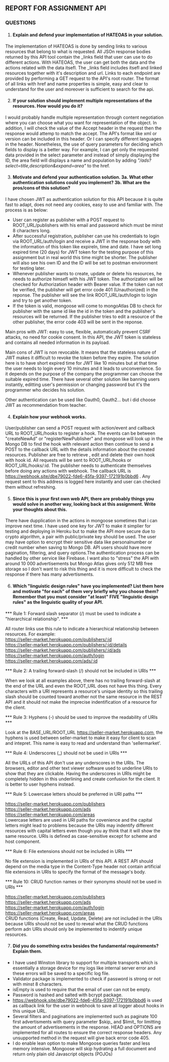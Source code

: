## REPORT FOR ASSIGNMENT API

### QUESTIONS
1. #### Explain and defend your implementation of HATEOAS in your solution.
The implementation of HATEOAS is done by sending links to various resources that belong to what is requested. All JSOn response bodies returned by this API tool contain the _links field that user can use to do different actions. With HATEOAS, the user can get both the data and the actions related with the data itsefl. The _links field includes itsefl and linked resources together with it's description and url. Links to each endpoint are provided by performing a GET request to the API's root router. The format of all links with href and name properties is simple, easy and clear to understand for the user and moreover is sufficient to search for the api. 

2. #### If your solution should implement multiple representations of the resources. How would you do it?
I would probably handle multiple representation through content negotiation where you can choose what you want for representation of the object. In addition, I will check the value of the Accept header in the request then the response would attemp to match the accept. The API's format like xml or version can be included in this header. Or I can specify different languages in the header. Nonetheless, the use of query parameters for deciding which fields to display is a better way. For example, I can get only the requested data provided in the select parameter and instead of simply displaying the ID, the area field will displays a name and population by adding _"/ads?select=title,description&expand=area"_ to the href.

3. #### Motivate and defend your authentication solution. 3a. What other authentication solutions could you implement? 3b. What are the pros/cons of this solution?
I have chosen JWT as authentication solution for this API because it is quite fast to adapt, does not need any cookies, easy to use and familiar with. The process is as below:
- User can register as publisher with a POST request to ROOT_URL/publishers with his email and password which must be minst 8 characters long.
- After successful registration, publisher can use his credentials to login via ROOT_URL/auth/login and receive a JWT in the response body with the information of this token like expireIn, time and date. I have set long expired time (20 days) for JWT token for the testing purpose of this assignment but in real world this time might be shorter. The publisher will also see his own ID and the ID will be set to postman environment for testing later.
- Whenever publisher wants to create, update or delete his resources, he needs to authorize himsefl with his JWT token. The authorization will be checked for Authorization header with Bearer value. If the token can not be verified, the publisher will get error code 401 (Unauthorized) in the reponse. The publisher will see the link ROOT_URL/auth/login to login and try to get another token.
- If the token is valid, mongoose will come to mongoAtlas DB to check for publisher with the same id like the id in the token and the publisher's resources will be returned. If the publisher tries to edit a resource of the other publisher, the error code 403 will be sent in the reponse.

Main pros with JWT: easy to use, flexible, automatically prevent CSRF attacks, no need for cookie consent. In this API, the JWT token is stateless and contains all needed information in its payload. 

Main cons of JWT is non revocable. It means that the stateless nature of JWT makes it difficult to revoke the token before they expire. The solution here is to have short expired time for JWT like 10 minutes but at that time the user needs to login every 10 minutes and it leads to unconvenience. So it depends on the purpose of the company the programmer can choose the suitable expired time. There have several other solution like banning users instantly, editting user's permission or changing password but it's the programmer who decides his solution.

Other authentication can be used like Oauth0, Oauth2... but i did choose JWT as recommendation from teacher.

4. #### Explain how your webhook works.

User/publisher can send a POST request with action/event and callback URL to ROOT_URL/hooks to register a hook. The events can be between "createNewAd" or "registerNewPublisher" and mongoose will look up in the Mongo DB to find the hook with relevant action then continue to send a POST to the callback URL with the details information about the created resources. Publisher are free to retrieve , edit and delete their own hook with hook id. All requests will be sent to ROOT_URL/hooks or ROOT_URL/hooks/:id. The publisher needs to authenticate themselves before doing any actions with webhook. The callback URL is https://webhook.site/dbe79022-fde6-45fa-9397-172191b0bbd6 . Any request sent to this address is logged here instantly and user can checked them without refreshing.

5. #### Since this is your first own web API, there are probably things you would solve in another way, looking back at this assignment. Write your thoughts about this.
There have dupplication in the actions in mongoose sometimes that i can improve next time. I have used one key for JWT to make it simplier for testing and deploying in Heroku but to make the API more secure due to crypto algorithm, a pair with public/private key should be used. The user may have option to encrypt their sensitive data like personalnumber or credit number when saving to Mongo DB. API users should have more pagination, filtering, and query options.The authentication process can be handled by other service like Firebase. I want also to "stress" the API with around 10 000 advertisements but Mongo Atlas gives only 512 MB free storage so I don't want to risk this thing and it is more difficult to check the response if there has many advertisments. 

6. #### Which "linguistic design rules" have you implemented? List them here and motivate "for each" of them very briefly why you choose them? Remember that you must consider "at least" FIVE "linguistic design rules" as the linguistic quality of your API.
*** Rule 1: Forward slash separator (/) must be used to indicate a "hierarchical relationship". ***

All router links use this rule to indicate a hierarchical relationship between resources. For example: <br />
https://seller-market.herokuapp.com/publishers/:id <br />
https://seller-market.herokuapp.com/publishers/:id/details <br />
https://seller-market.herokuapp.com/publishers/:id/ads <br />
https://seller-market.herokuapp.com/auth/login <br />
https://seller-market.herokuapp.com/ads/:id <br />

*** Rule 2: A trailing forward-slash (/) should not be included in URIs ***

When we look at all examples above, there has no trailing forward-slash at the end of the URL and even the ROOT_URL does not have this thing. Every characters with a URI represents a resource's unique identity so this trailing slash should be counted toward another not the same resource in the REST API and it should not make the imprecise indentification of a resource for the client.

*** Rule 3: Hyphens (-) should be used to improve the readability of URIs ***

Look at the BASE_URL/ROOT_URL https://seller-market.herokuapp.com, the hyphens is used between seller-market to make it easy for client to scan and intepret. This name is easy to read and understand than 'sellermarket'.

*** Rule 4:  Underscores (_) should not be used in URIs ***

All the URLs of this API don't use any underscores in the URIs. The browsers, editor and other text viewer software used to underline URIs to show that they are clickable. Having the underscores in URIs might be completely hidden  in this underlining and create confusion for the client. It is better to user hyphens instead.

*** Rule 5:  Lowercase letters should be preferred in URI paths ***

https://seller-market.herokuapp.com/publishers <br />
https://seller-market.herokuapp.com/ads <br />
https://seller-market.herokuapp.com/areas <br />
Lowercase letters are used in URI paths for covenience and the capital letters might lead to problems because the URIs may indentify different resources with capital letters even though you ay think that it will show the same resource. URIs is defined as case-sensitive except for scheme and host component.

*** Rule 6:  File extensions should not be included in URIs ***

No file extension is implemented in URIs of this API. A REST API should depend on the media type in the Content-Type header not contain artificial file extensions in URIs to specify the format of the message's body.

*** Rule 10:   CRUD function names or their synonyms should not be used in URIs ***

https://seller-market.herokuapp.com/publishers <br />
https://seller-market.herokuapp.com/ads <br />
https://seller-market.herokuapp.com/auth/login <br />
https://seller-market.herokuapp.com/areas <br />
CRUD functions (Create, Read, Update, Delete) are not included in the URIs because URIs should not be used to reveal what the CRUD functions perform adn URIs should only be implemented to indentify unique resources. 

7. #### Did you do something extra besides the fundamental requirements? Explain them.
- I have used Winston library to support for multiple transports which is essentially a storage device for my logs like internal server error and these errors will be saved to a specific log file.
- Validator package is implemented to check if password is strong or not with minst 8 characters. 
- isEmpty is used to require that the email of user can not be empty. 
- Password is hashed and salted with bcrypt package.
- https://webhook.site/dbe79022-fde6-45fa-9397-172191b0bbd6  is used as callback link for the user in webhook to save all logger about hooks in this unique URL.
- Several filters and paginations are implemented such as paginate 100 first advertisments with query parameter $skip_ and $limit_ for limitting the amount of advertisements in the response. HEAD and OPTIONS are implemented for all routes to ensure the correct response headers. Any unsupported method in the request will give back error code 405. 
- I do enable lean option to make Mongoose queries faster and less memory intensive. Mongoose will skip hydrating a full document and return only plain old Javascript objects (POJOs)
